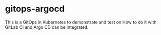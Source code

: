 # gitops-argocd
This is a GitOps in Kubernetes to demonstrate and test on How to do it with GitLab CI and Argo CD can be integrated.
